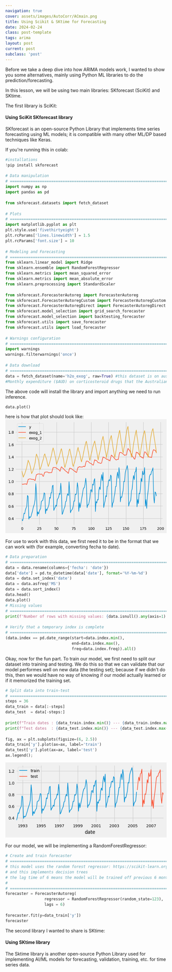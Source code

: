 ```yaml
---
navigation: true
cover: assets/images/AutoCorr/ACmain.png
title: Using Scikit & SKtime for Forecasting 
date: 2024-02-24
class: post-template
tags: arima
layout: post
current: post
subclass: 'post'
---
```


Before we take a deep dive into how ARIMA models work, I wanted to show you some alternatives, mainly using Python ML libraries to do the prediction/forecasting.

In this lesson, we will be using two main libraries: SKforecast (SciKit) and SKtime.

The first library is SciKit:
#### Using SciKit SKforecast library
SKforecast is an open-source Python Library that implements time series forecasting using ML models; it is compatible with many other ML/DP based techniques like Keras.

If you're running this in colab:
```python
#installations
!pip install skforecast

# Data manipulation
# ==============================================================================
import numpy as np
import pandas as pd

from skforecast.datasets import fetch_dataset

# Plots
# ==============================================================================
import matplotlib.pyplot as plt
plt.style.use('fivethirtyeight')
plt.rcParams['lines.linewidth'] = 1.5
plt.rcParams['font.size'] = 10

# Modeling and Forecasting
# ==============================================================================
from sklearn.linear_model import Ridge
from sklearn.ensemble import RandomForestRegressor
from sklearn.metrics import mean_squared_error
from sklearn.metrics import mean_absolute_error
from sklearn.preprocessing import StandardScaler

from skforecast.ForecasterAutoreg import ForecasterAutoreg
from skforecast.ForecasterAutoregCustom import ForecasterAutoregCustom
from skforecast.ForecasterAutoregDirect import ForecasterAutoregDirect
from skforecast.model_selection import grid_search_forecaster
from skforecast.model_selection import backtesting_forecaster
from skforecast.utils import save_forecaster
from skforecast.utils import load_forecaster

# Warnings configuration
# ==============================================================================
import warnings
warnings.filterwarnings('once')

# Data download
# ==============================================================================
data = fetch_dataset(name='h2o_exog', raw=True) #this dataset is on australian health system, from 1991 to 2008. This is from Hyndman (2023) fpp3
#Monthly expenditure ($AUD) on corticosteroid drugs that the Australian health system had between 1991 and 2008. Two additional variables (exog_1, exog_2) are simulated.
```
The above code will install the library and import anything we need to run inference. 
```python
data.plot()
```
here is how that plot should look like:
![img](assets/images/AutoCorr/data1.png)

For use to work with this data, we first need it to be in the format that we can work with (for example, converting fecha to date).
```python
# Data preparation
# ==============================================================================
data = data.rename(columns={'fecha': 'date'})
data['date'] = pd.to_datetime(data['date'], format='%Y-%m-%d')
data = data.set_index('date')
data = data.asfreq('MS')
data = data.sort_index()
data.head()
data.plot()
# Missing values
# ==============================================================================
print(f'Number of rows with missing values: {data.isnull().any(axis=1).mean()}')

# Verify that a temporary index is complete
# ==============================================================================
(data.index == pd.date_range(start=data.index.min(),
                             end=data.index.max(),
                             freq=data.index.freq)).all()
```

Okay, now for the fun part. To train our model, we first need to split our dataset into training and testing. We do this so that we can validate that our model performes well on new data (the testing set); because if we didn't do this, then we would have no way of knowing if our model actually learned or if it memorized the training set. 
```python
# Split data into train-test
# ==============================================================================
steps = 36
data_train = data[:-steps]
data_test  = data[-steps:]

print(f"Train dates : {data_train.index.min()} --- {data_train.index.max()}  (n={len(data_train)})")
print(f"Test dates  : {data_test.index.min()} --- {data_test.index.max()}  (n={len(data_test)})")

fig, ax = plt.subplots(figsize=(6, 2.5))
data_train['y'].plot(ax=ax, label='train')
data_test['y'].plot(ax=ax, label='test')
ax.legend();
```
![img](assets/images/AutoCorr/data2.png)

For our model, we will be implementing a RandomForestRegressor:
```python
# Create and train forecaster
# ==============================================================================
# this model uses the random forest regressor: https://scikit-learn.org/stable/modules/generated/sklearn.ensemble.RandomForestRegressor.html
# and this implements decision trees
# the lag time of 6 means the model will be trained off previous 6 months (forecast horizon)
#
# ==============================================================================
forecaster = ForecasterAutoreg(
                 regressor = RandomForestRegressor(random_state=123),
                 lags = 6)

forecaster.fit(y=data_train['y'])
forecaster
```


The second library I wanted to share is SKtime:
#### Using SKtime library
The Sktime library is another open-source Python Library used for implementing AI/ML models for forecasting, validation, training, etc. for time series data.

```python

```